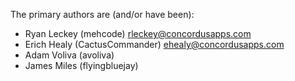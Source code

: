 The primary authors are (and/or have been):
 - Ryan Leckey (mehcode) rleckey@concordusapps.com
 - Erich Healy (CactusCommander) ehealy@concordusapps.com
 - Adam Voliva (avoliva)
 - James Miles (flyingbluejay)
